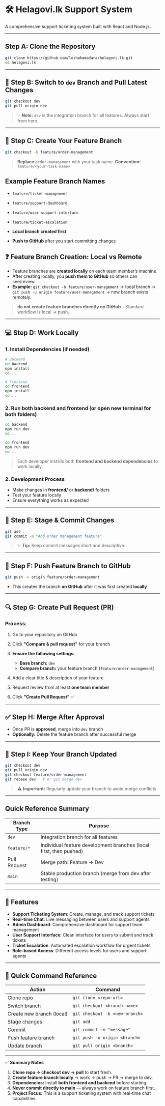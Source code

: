 
# 🛠️ Helagovi.lk Support System

A comprehensive support ticketing system built with React and Node.js.

---

## Step A: Clone the Repository

```bash
git clone https://github.com/leshakamadara/helagovi.lk.git
cd helagovi.lk
```

---

## 🔄 Step B: Switch to `dev` Branch and Pull Latest Changes

```bash
git checkout dev
git pull origin dev
```

> 💡 **Note:** `dev` is the integration branch for all features. Always start from here.

---

## 🌿 Step C: Create Your Feature Branch

```bash
git checkout -b feature/order-management
```

> **Replace** `order-management` with your task name.
> **Convention:** `feature/<your-task-name>`

## Example Feature Branch Names

* `feature/ticket-management`
* `feature/support-dashboard`
* `feature/user-support-interface`
* `feature/ticket-escalation`

* **Local branch created first**
* **Push to GitHub** after you start committing changes



## ❓ Feature Branch Creation: Local vs Remote

* Feature branches are **created locally** on each team member’s machine.
* After creating locally, you **push them to GitHub** so others can see/review.
* **Example:** `git checkout -b feature/user-management` → local branch
  → `git push -u origin feature/user-management` → now branch exists remotely.

> **do not create feature branches directly on GitHub** - Standard workflow is local → push.


---

## 💻 Step D: Work Locally

### 1. Install Dependencies (if needed)

```bash
# Backend
cd backend
npm install
cd ..

# Frontend  
cd frontend
npm install
cd ..
```

### 2. Run both backend and frontend (or open new terminal for both folders)

```bash
cd backend
npm run dev
cd ..

```

```bash
cd frontend
npm run dev
cd ..
```

> Each developer installs both **frontend and backend dependencies** to work locally.

### 2. Development Process

* Make changes in **frontend/** or **backend/** folders
* Test your feature locally
* Ensure everything works as expected

---

## 📝 Step E: Stage & Commit Changes

```bash
git add .
git commit -m "Add order management feature"
```

> ✨ **Tip:** Keep commit messages short and descriptive.

---

## 🚀 Step F: Push Feature Branch to GitHub

```bash
git push -u origin feature/order-management
```

* This creates the branch **on GitHub** after it was first created **locally**

---

## 🔍 Step G: Create Pull Request (PR)

### Process:

1. Go to your repository on GitHub
2. Click **"Compare & pull request"** for your branch
3. **Ensure the following settings:**

   * **Base branch:** `dev`
   * **Compare branch:** your feature branch (`feature/order-management`)
4. Add a clear title & description of your feature
5. Request review from at least **one team member**
6. Click **"Create Pull Request"** ✅

---

## ✅ Step H: Merge After Approval

* Once PR is **approved**, merge into `dev` branch
* **Optionally:** Delete the feature branch after successful merge

---

## 🔄 Step I: Keep Your Branch Updated

```bash
git checkout dev
git pull origin dev
git checkout feature/order-management
git rebase dev   # or git merge dev
```

> ⚠️ **Important:** Regularly update your branch to avoid merge conflicts

---

## Quick Reference Summary

| Branch Type  | Purpose                                                            |
| ------------ | ------------------------------------------------------------------ |
| `dev`        | Integration branch for all features                                |
| `feature/*`  | Individual feature development branches (local first, then pushed) |
| Pull Request | Merge path: Feature → Dev                                          |
| `main`       | Stable production branch (merge from dev after testing)            |

---

## 🎯 Features

- **Support Ticketing System**: Create, manage, and track support tickets
- **Real-time Chat**: Live messaging between users and support agents
- **Admin Dashboard**: Comprehensive dashboard for support team management
- **User Support Interface**: Clean interface for users to submit and track tickets
- **Ticket Escalation**: Automated escalation workflow for urgent tickets
- **Role-based Access**: Different access levels for users and support agents

---

## 🎯 Quick Command Reference

| Action                    | Command                        |
| ------------------------- | ------------------------------ |
| Clone repo                | `git clone <repo-url>`         |
| Switch branch             | `git checkout <branch-name>`   |
| Create new branch (local) | `git checkout -b <new-branch>` |
| Stage changes             | `git add .`                    |
| Commit                    | `git commit -m "message"`      |
| Push feature branch       | `git push -u origin <branch>`  |
| Update branch             | `git pull origin <branch>`     |

---

✅ **Summary Notes**

1. **Clone repo → checkout dev → pull** to start fresh.
2. **Create feature branch locally** → work → push → PR → merge to dev.
3. **Dependencies:** Install **both frontend and backend** before starting.
4. **Never commit directly to main** — always work on feature branch first.
5. **Project Focus:** This is a support ticketing system with real-time chat capabilities.
